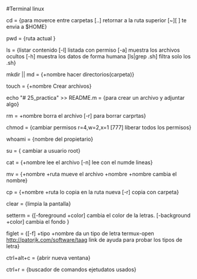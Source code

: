 #Terminal linux

cd =
  {para moverce entre carpetas
	[..] retornar a la ruta superior
	[~][ ] te envia a $HOME}

pwd =
  {ruta actual }

ls =
  {listar contenido
	[-l] listada con permiso
	[-a] muestra los archivos ocultos
	[-h] muestra los datos de forma humana
	[ls|grep .sh] filtra solo los .sh}

mkdir || md =
  {+nombre hacer directorios(carpeta)}

touch =
  {+nombre Crear archivos}

echo "# 25_practica" >> README.m =
  {para crear un archivo y adjuntar algo}

rm =
  +nombre borra el archivo
	[-r] para borrar carprtas}

chmod =
  {cambiar permisos r=4,w=2,x=1
	[777] liberar todos los permisos}

whoami =
  {nombre del propietario}

su =	{
  cambiar a usuario root}

cat =
  {+nombre lee el archivo
  [-n] lee con el numde lineas}

mv =
  {+nombre +ruta mueve el archivo
	+nombre +nombre cambia el nombre}

cp =
  {+nombre +ruta lo copia en la ruta nueva
	[-r] copia con carpeta}

clear =
  {limpia la pantalla}

setterm =
  {[-foreground +color] cambia el color de la letras.
	[-background +color] cambia el fondo }

figlet =
  {[-f] +tipo +nombre da un tipo de letra
	termux-open http://patorjk.com/software/taag
  link de ayuda para probar los tipos de letra}

ctrl+alt+c =  {abrir nueva ventana}

ctrl+r = {buscador de comandos ejetudatos usados}
